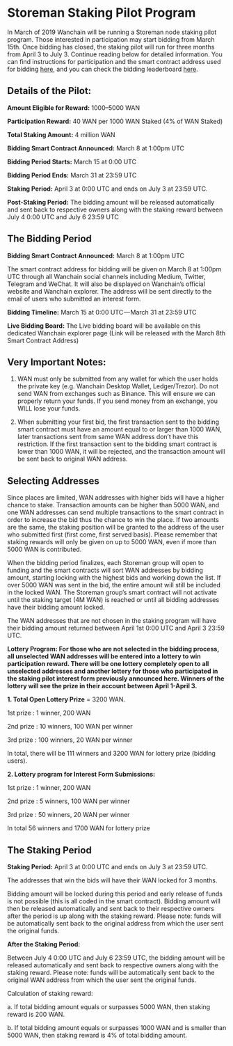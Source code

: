 # Storeman Staking Pilot Program
In March of 2019 Wanchain will be running a Storeman node staking pilot program. Those interested in participation may start bidding from March 15th. Once bidding has closed, the staking pilot will run for three months from April 3 to July 3. Continue reading below for detailed information. You can find instructions for participation and the smart contract address used for bidding [here](https://medium.com/wanchain-foundation/wanchain-staking-pilot-how-to-participate-and-earn-wan-infographic-bc644981ca08), and you can check the bidding leaderboard [here](https://www.wanscan.org/storemangroup).

## Details of the Pilot:  
**Amount Eligible for Reward:** 1000–5000 WAN

**Participation Reward:** 40 WAN per 1000 WAN Staked (4% of WAN Staked)

**Total Staking Amount:** 4 million WAN

**Bidding Smart Contract Announced:** March 8 at 1:00pm UTC

**Bidding Period Starts:** March 15 at 0:00 UTC

**Bidding Period Ends:** March 31 at 23:59 UTC

**Staking Period:** April 3 at 0:00 UTC and ends on July 3 at 23:59 UTC.

**Post-Staking Period:** The bidding amount will be released automatically and sent back to respective owners along with the staking reward between July 4 0:00 UTC and July 6 23:59 UTC


## The Bidding Period
**Bidding Smart Contract Announced:** March 8 at 1:00pm UTC

The smart contract address for bidding will be given on March 8 at 1:00pm UTC through all Wanchain social channels including Medium, Twitter, Telegram and WeChat. It will also be displayed on Wanchain’s official website and Wanchain explorer. The address will be sent directly to the email of users who submitted an interest form.

**Bidding Timeline:** March 15 at 0:00 UTC — March 31 at 23:59 UTC


**Live Bidding Board:** The Live bidding board will be available on this dedicated Wanchain explorer page (Link will be released with the March 8th Smart Contract Address)

## Very Important Notes:
1. WAN must only be submitted from any wallet for which the user holds the private key (e.g. Wanchain Desktop Wallet, Ledger/Trezor). Do not send WAN from exchanges such as Binance. This will ensure we can properly return your funds. If you send money from an exchange, you WILL lose your funds.

2. When submitting your first bid, the first transaction sent to the bidding smart contract must have an amount equal to or larger than 1000 WAN, later transactions sent from same WAN address don’t have this restriction. If the first transaction sent to the bidding smart contract is lower than 1000 WAN, it will be rejected, and the transaction amount will be sent back to original WAN address.

## Selecting Addresses
Since places are limited, WAN addresses with higher bids will have a higher chance to stake. Transaction amounts can be higher than 5000 WAN, and one WAN addresses can send multiple transactions to the smart contract in order to increase the bid thus the chance to win the place. If two amounts are the same, the staking position will be granted to the address of the user who submitted first (first come, first served basis). Please remember that staking rewards will only be given on up to 5000 WAN, even if more than 5000 WAN is contributed.

When the bidding period finalizes, each Storeman group will open to funding and the smart contracts will sort WAN addresses by bidding amount, starting locking with the highest bids and working down the list. If over 5000 WAN was sent in the bid, the entire amount will still be included in the locked WAN. The Storeman group’s smart contract will not activate until the staking target (4M WAN) is reached or until all bidding addresses have their bidding amount locked.

The WAN addresses that are not chosen in the staking program will have their bidding amount returned between April 1st 0:00 UTC and April 3 23:59 UTC.

**Lottery Program: For those who are not selected in the bidding process, all unselected WAN addresses will be entered into a lottery to win participation reward. There will be one lottery completely open to all unselected addresses and another lottery for those who participated in the staking pilot interest form previously announced here. Winners of the lottery will see the prize in their account between April 1-April 3.**

**1. Total Open Lottery Prize** = 3200 WAN.

1st prize : 1 winner, 200 WAN

2nd prize : 10 winners, 100 WAN per winner

3rd prize : 100 winners, 20 WAN per winner

In total, there will be 111 winners and 3200 WAN for lottery prize (bidding users).

**2. Lottery program for Interest Form Submissions:**

1st prize : 1 winner, 200 WAN

2nd prize : 5 winners, 100 WAN per winner

3rd prize : 50 winners, 20 WAN per winner

In total 56 winners and 1700 WAN for lottery prize


## The Staking Period
**Staking Period:** April 3 at 0:00 UTC and ends on July 3 at 23:59 UTC.

The addresses that win the bids will have their WAN locked for 3 months.

Bidding amount will be locked during this period and early release of funds is not possible (this is all coded in the smart contract). Bidding amount will then be released automatically and sent back to their respective owners after the period is up along with the staking reward. Please note: funds will be automatically sent back to the original address from which the user sent the original funds.

**After the Staking Period:**

Between July 4 0:00 UTC and July 6 23:59 UTC, the bidding amount will be released automatically and sent back to respective owners along with the staking reward. Please note: funds will be automatically sent back to the original WAN address from which the user sent the original funds.

Calculation of staking reward:

a. If total bidding amount equals or surpasses 5000 WAN, then staking reward is 200 WAN.

b. If total bidding amount equals or surpasses 1000 WAN and is smaller than 5000 WAN, then staking reward is 4% of total bidding amount.
